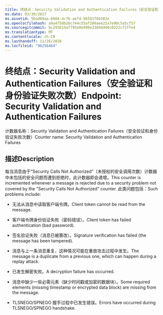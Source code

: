 ```yaml
---
title: 终结点：Security Validation and Authentication Failures（安全验证和身份验证失败次数）
ms.date: 03/30/2017
ms.assetid: 5bad60aa-6084-4c7b-aefd-9b581f04382e
ms.openlocfilehash: a9a4758b26c744c55af200aee22a7e90c5a5cf57
ms.sourcegitcommit: bc293b14af795e0e999e3304dd40c0222cf2ffe4
ms.translationtype: MT
ms.contentlocale: zh-CN
ms.lasthandoff: 11/26/2020
ms.locfileid: "96256464"
---
```

# <a name="endpoint-security-validation-and-authentication-failures"></a><span data-ttu-id="df50e-102">终结点：Security Validation and Authentication Failures（安全验证和身份验证失败次数）</span><span class="sxs-lookup"><span data-stu-id="df50e-102">Endpoint: Security Validation and Authentication Failures</span></span>

<span data-ttu-id="df50e-103">计数器名称：Security Validation and Authentication Failures（安全验证和身份验证失败次数）</span><span class="sxs-lookup"><span data-stu-id="df50e-103">Counter name: Security Validation and Authentication Failures</span></span>  
  
## <a name="description"></a><span data-ttu-id="df50e-104">描述</span><span class="sxs-lookup"><span data-stu-id="df50e-104">Description</span></span>  

 <span data-ttu-id="df50e-105">每当消息由于“Security Calls Not Authorized”（未授权的安全调用次数）计数器中未包括的安全问题而遭到拒绝时，此计数器即会递增。</span><span class="sxs-lookup"><span data-stu-id="df50e-105">This counter is incremented whenever a message is rejected due to a security problem not covered by the "Security Calls Not Authorized" counter.</span></span> <span data-ttu-id="df50e-106">此类问题包括：</span><span class="sxs-lookup"><span data-stu-id="df50e-106">Such problems include:</span></span>  
  
- <span data-ttu-id="df50e-107">无法从消息中读取客户端令牌。</span><span class="sxs-lookup"><span data-stu-id="df50e-107">Client token cannot be read from the message.</span></span>  
  
- <span data-ttu-id="df50e-108">客户端令牌身份验证失败（密码错误）。</span><span class="sxs-lookup"><span data-stu-id="df50e-108">Client token has failed authentication (bad password).</span></span>  
  
- <span data-ttu-id="df50e-109">签名验证失败（消息已被篡改）。</span><span class="sxs-lookup"><span data-stu-id="df50e-109">Signature verification has failed (the message has been tampered).</span></span>  
  
- <span data-ttu-id="df50e-110">消息与上一条消息重复，这种情况可能在重放攻击过程中发生。</span><span class="sxs-lookup"><span data-stu-id="df50e-110">The message is a duplicate from a previous one, which can happen during a replay attack.</span></span>  
  
- <span data-ttu-id="df50e-111">已发生解密失败。</span><span class="sxs-lookup"><span data-stu-id="df50e-111">A decryption failure has occurred.</span></span>  
  
- <span data-ttu-id="df50e-112">消息中缺少一些必需元素（缺少时间戳或加密的数据块）。</span><span class="sxs-lookup"><span data-stu-id="df50e-112">Some required elements (missing timestamp or encrypted data block) are missing from the message.</span></span>  
  
- <span data-ttu-id="df50e-113">TLSNEGO/SPNEGO 握手过程中已发生错误。</span><span class="sxs-lookup"><span data-stu-id="df50e-113">Errors have occurred during TLSNEGO/SPNEGO handshake.</span></span>
